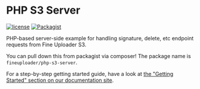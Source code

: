 



# PHP S3 Server

[![license](https://img.shields.io/badge/license-MIT-brightgreen.svg)](LICENSE)
[![Packagist](https://img.shields.io/packagist/dt/fineuploader/php-s3-server.svg?maxAge=2592000)](https://packagist.org/packages/fineuploader/php-s3-server)

PHP-based server-side example for handling signature, delete, etc endpoint requests from Fine Uploader S3.

You can pull down this from packagist via composer! The package name is `fineuploader/php-s3-server`.

For a step-by-step getting started guide, have a look at [the "Getting Started" section on our documentation site](http://docs.fineuploader.com/).
